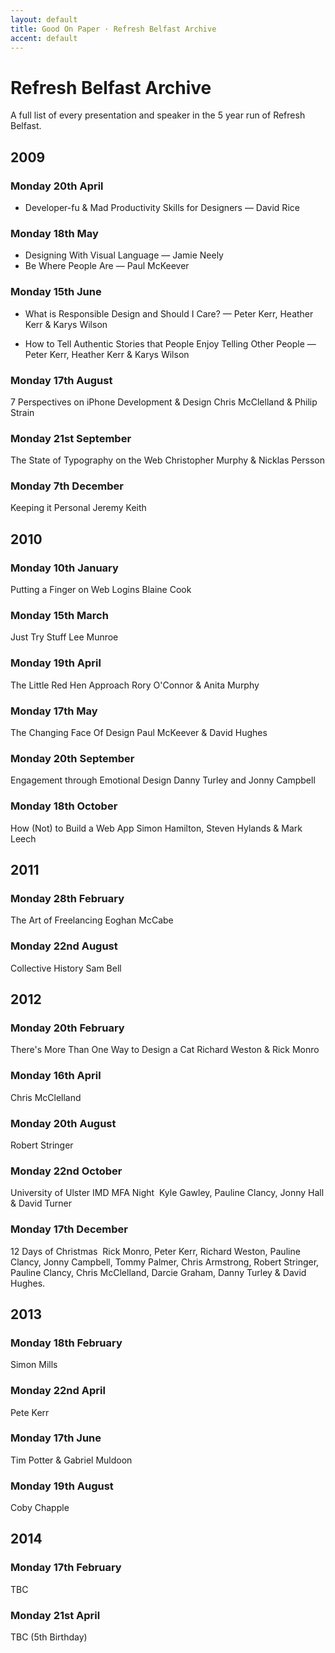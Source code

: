 ```yaml
---
layout: default
title: Good On Paper · Refresh Belfast Archive
accent: default
---
```


# Refresh Belfast Archive

A full list of every presentation and speaker in the 5 year run of Refresh Belfast.

## 2009

### Monday 20th April
* Developer-fu & Mad Productivity Skills for Designers — David Rice

### Monday 18th May
* Designing With Visual Language — Jamie Neely
* Be Where People Are — Paul McKeever

### Monday 15th June
* What is Responsible Design and Should I Care? — Peter Kerr, Heather Kerr & Karys Wilson

* How to Tell Authentic Stories that People Enjoy Telling Other People — Peter Kerr, Heather Kerr & Karys Wilson

### Monday 17th August
7 Perspectives on iPhone Development & Design
Chris McClelland & Philip Strain

### Monday 21st September
The State of Typography on the Web
Christopher Murphy & Nicklas Persson

### Monday 7th December
Keeping it Personal
Jeremy Keith


## 2010

### Monday 10th January
Putting a Finger on Web Logins
Blaine Cook

### Monday 15th March
Just Try Stuff
Lee Munroe

### Monday 19th April
The Little Red Hen Approach
Rory O'Connor & Anita Murphy

### Monday 17th May
The Changing Face Of Design
Paul McKeever & David Hughes

### Monday 20th September
Engagement through Emotional Design
Danny Turley and Jonny Campbell

### Monday 18th October
How (Not) to Build a Web App
Simon Hamilton, Steven Hylands & Mark Leech


## 2011

### Monday 28th February
The Art of Freelancing
Eoghan McCabe

### Monday 22nd August
Collective History
Sam Bell


## 2012

### Monday 20th February
There's More Than One Way to Design a Cat
Richard Weston & Rick Monro

### Monday 16th April
Chris McClelland

### Monday 20th August
Robert Stringer

### Monday 22nd October
University of Ulster IMD MFA Night 
Kyle Gawley, Pauline Clancy, Jonny Hall & David Turner 

### Monday 17th December
12 Days of Christmas 
Rick Monro, Peter Kerr, Richard Weston, Pauline Clancy, Jonny Campbell, Tommy Palmer, Chris Armstrong, Robert Stringer, Pauline Clancy, Chris McClelland, Darcie Graham, Danny Turley & David Hughes. 


## 2013

### Monday 18th February
Simon Mills

### Monday 22nd April
Pete Kerr

### Monday 17th June
Tim Potter & Gabriel Muldoon

### Monday 19th August
Coby Chapple

## 2014

### Monday 17th February
TBC

### Monday 21st April
TBC (5th Birthday)
